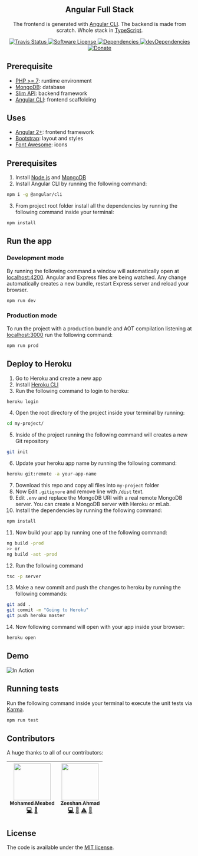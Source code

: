 <p align="center">
  <h2 align="center">Angular Full Stack</h2>
  <p align="center">The frontend is generated with <a href="https://github.com/angular/angular-cli">Angular CLI</a>. The backend is made from scratch. Whole stack in <a href="https://www.typescriptlang.org">TypeScript</a>.</p>
  <p align="center">
    <a href="https://travis-ci.org/me-io/angular-2-starter">
      <img src="https://img.shields.io/travis/me-io/angular-2-starter/master.svg?style=flat-square" alt="Travis Status">
    </a>
    <a href="LICENSE.md">
      <img src="https://img.shields.io/badge/license-MIT-brightgreen.svg?style=flat-square" alt="Software License">
    </a>
    <a href="https://david-dm.org/me-io/angular-2-starter">
      <img src="https://img.shields.io/david/me-io/angular-2-starter.svg?style=flat-square" alt="Dependencies">
    </a> 
    <a href="https://david-dm.org/me-io/angular-2-starter?type=dev">
      <img src="https://img.shields.io/david/dev/me-io/angular-2-starter.svg?style=flat-square" alt="devDependencies">
    </a> 
    <a href="https://www.paypal.me/meabed">
      <img src="https://img.shields.io/badge/paypal-donate-179BD7.svg?style=flat-squares" alt="Donate">
    </a>
  </p>
</p>

## Prerequisite

* [PHP >= 7](https://nodejs.org): runtime environment
* [MongoDB](https://www.mongodb.com): database
* [Slim API](https://github.com/me-io/slim-api): backend framework
* [Angular CLI](https://cli.angular.io): frontend scaffolding

## Uses

* [Angular 2+](https://angular.io): frontend framework
* [Bootstrap](http://www.getbootstrap.com): layout and styles
* [Font Awesome](http://fontawesome.io): icons

## Prerequisites

1. Install [Node.js](https://nodejs.org) and [MongoDB](https://www.mongodb.com)
2. Install Angular CLI by running the following command:
  ```bash
  npm i -g @angular/cli
  ```
3. From project root folder install all the dependencies by running the following command inside your terminal:
  ```bash
  npm install
  ```

## Run the app

### Development mode

By running the following command a window will automatically open at [localhost:4200](http://localhost:4200). Angular and Express files are being watched. Any change automatically creates a new bundle, restart Express server and reload your browser.

```bash
npm run dev
```

### Production mode

To run the project with a production bundle and AOT compilation listening at [localhost:3000](http://localhost:3000) run the following command:

```bash
npm run prod
```

## Deploy to Heroku

1. Go to Heroku and create a new app
2. Install [Heroku CLI](https://devcenter.heroku.com/articles/heroku-command-line)
3. Run the following command to login to heroku:
  ```bash
  heroku login
  ```
4. Open the root directory of the project inside your terminal by running:
  ```bash
  cd my-project/
  ```
5. Inside of the project running the following command will creates a new Git repository
  ```bash
  git init
  ```
6. Update your heroku app name by running the following command: 
  ```bash
  heroku git:remote -a your-app-name
  ```
7. Download this repo and copy all files into `my-project` folder
8. Now Edit `.gitignore` and remove line with `/dist` text.
9. Edit `.env` and replace the MongoDB URI with a real remote MongoDB server. You can create a MongoDB server with Heroku or mLab.
10. Install the dependencies by running the following command:
  ```bash
  npm install
  ```
11. Now build your app by running one of the following command:
  ```bash
  ng build -prod 
  >> or 
  ng build -aot -prod
  ```
12. Run the following command
  ```bash
  tsc -p server
  ```
13. Make a new commit and push the changes to heroku by running the following commands:
  ```bash
  git add . 
  git commit -m "Going to Heroku"
  git push heroku master
  ```
14. Now following command will open with your app inside your browser:
  ```bash
  heroku open
  ```

## Demo

![In Action](https://d2ffutrenqvap3.cloudfront.net/items/1A422k2U0O2R0T2M2j3k/Screen%20Recording%202018-02-25%20at%2012.44%20AM.gif)

## Running tests

Run the following command inside your terminal to execute the unit tests via [Karma](https://karma-runner.github.io/).

```bash
npm run test
```

## Contributors

A huge thanks to all of our contributors:

<!-- ALL-CONTRIBUTORS-LIST:START - Do not remove or modify this section -->
<!-- prettier-ignore -->
| [<img src="https://avatars0.githubusercontent.com/u/45731?v=3" width="100px;"/><br /><sub><b>Mohamed Meabed</b></sub>](https://github.com/Meabed)<br />[💻](https://github.com//angular-2-starter/commits?author=Meabed "Code") [📢](#talk-Meabed "Talks") | [<img src="https://avatars2.githubusercontent.com/u/16267321?v=3" width="100px;"/><br /><sub><b>Zeeshan Ahmad</b></sub>](https://github.com/zeeshanu)<br />[💻](https://github.com//angular-2-starter/commits?author=zeeshanu "Code") [🐛](https://github.com//angular-2-starter/issues?q=author%3Azeeshanu "Bug reports") [⚠️](https://github.com//angular-2-starter/commits?author=zeeshanu "Tests") [📖](https://github.com//angular-2-starter/commits?author=zeeshanu "Documentation") |
| :---: | :---: |
<!-- ALL-CONTRIBUTORS-LIST:END -->

## License

The code is available under the [MIT license](LICENSE.md).
